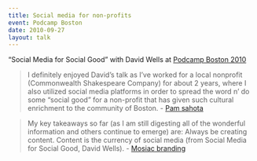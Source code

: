 ```yaml
---
title: Social media for non-profits
event: Podcamp Boston
date: 2010-09-27
layout: talk
---
```


“Social Media for Social Good” with David Wells at [Podcamp Boston 2010](http://bostontweetup.com/bostontweetup-review-podcamp-5-pcb5-boston-2010/)

> I definitely enjoyed David’s talk as I’ve worked for a local nonprofit (Commonwealth Shakespeare Company) for about 2 years, where I also utilized social media platforms in order to spread the word n’ do some “social good” for a non-profit that has given such cultural enrichment to the community of Boston. - [Pam sahota](https://pamsahota.wordpress.com/2010/09/26/podcamp-boston-2010/)


> My key takeaways so far (as I am still digesting all of the wonderful information and others continue to emerge) are:
>Always be creating content. Content is the currency of social media (from Social Media for Social Good, David Wells). - [Mosiac branding](http://mosaicbranding.com/a-first-time-podcampers-take-on-podcamp-boston-5/)
